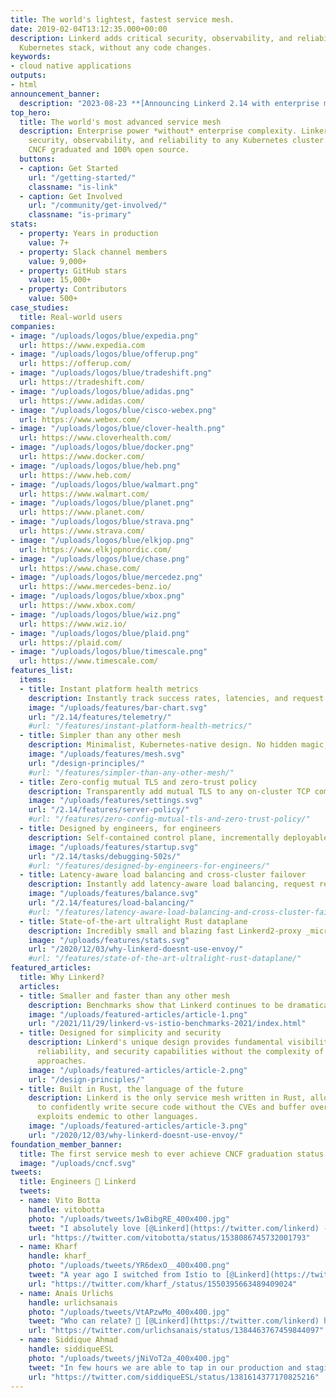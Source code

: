 ```yaml
---
title: The world's lightest, fastest service mesh.
date: 2019-02-04T13:12:35.000+00:00
description: Linkerd adds critical security, observability, and reliability to your
  Kubernetes stack, without any code changes.
keywords:
- cloud native applications
outputs:
- html
announcement_banner:
  description: "2023-08-23 **[Announcing Linkerd 2.14 with enterprise multi-cluster and Gateway API conformance! ![Read now](/uploads/announcement-banner-learn-more.svg)](/2023/08/23/announcing-linkerd-2.14/)**"
top_hero:
  title: The world's most advanced service mesh
  description: Enterprise power *without* enterprise complexity. Linkerd adds
    security, observability, and reliability to any Kubernetes cluster.
    CNCF graduated and 100% open source.
  buttons:
  - caption: Get Started
    url: "/getting-started/"
    classname: "is-link"
  - caption: Get Involved
    url: "/community/get-involved/"
    classname: "is-primary"
stats:
  - property: Years in production
    value: 7+
  - property: Slack channel members
    value: 9,000+
  - property: GitHub stars
    value: 15,000+
  - property: Contributors
    value: 500+
case_studies:
  title: Real-world users
companies:
- image: "/uploads/logos/blue/expedia.png"
  url: https://www.expedia.com
- image: "/uploads/logos/blue/offerup.png"
  url: https://offerup.com/
- image: "/uploads/logos/blue/tradeshift.png"
  url: https://tradeshift.com/
- image: "/uploads/logos/blue/adidas.png"
  url: https://www.adidas.com/
- image: "/uploads/logos/blue/cisco-webex.png"
  url: https://www.webex.com/
- image: "/uploads/logos/blue/clover-health.png"
  url: https://www.cloverhealth.com/
- image: "/uploads/logos/blue/docker.png"
  url: https://www.docker.com/
- image: "/uploads/logos/blue/heb.png"
  url: https://www.heb.com/
- image: "/uploads/logos/blue/walmart.png"
  url: https://www.walmart.com/
- image: "/uploads/logos/blue/planet.png"
  url: https://www.planet.com/
- image: "/uploads/logos/blue/strava.png"
  url: https://www.strava.com/
- image: "/uploads/logos/blue/elkjop.png"
  url: https://www.elkjopnordic.com/
- image: "/uploads/logos/blue/chase.png"
  url: https://www.chase.com/
- image: "/uploads/logos/blue/mercedez.png"
  url: https://www.mercedes-benz.io/
- image: "/uploads/logos/blue/xbox.png"
  url: https://www.xbox.com/
- image: "/uploads/logos/blue/wiz.png"
  url: https://www.wiz.io/
- image: "/uploads/logos/blue/plaid.png"
  url: https://plaid.com/
- image: "/uploads/logos/blue/timescale.png"
  url: https://www.timescale.com/
features_list:
  items:
  - title: Instant platform health metrics
    description: Instantly track success rates, latencies, and request volumes for every meshed workload, without changes or config.
    image: "/uploads/features/bar-chart.svg"
    url: "/2.14/features/telemetry/"
    #url: "/features/instant-platform-health-metrics/"
  - title: Simpler than any other mesh
    description: Minimalist, Kubernetes-native design. No hidden magic, as little YAML and as few CRDs as possible.
    image: "/uploads/features/mesh.svg"
    url: "/design-principles/"
    #url: "/features/simpler-than-any-other-mesh/"
  - title: Zero-config mutual TLS and zero-trust policy
    description: Transparently add mutual TLS to any on-cluster TCP communication with no configuration.
    image: "/uploads/features/settings.svg"
    url: "/2.14/features/server-policy/"
    #url: "/features/zero-config-mutual-tls-and-zero-trust-policy/"
  - title: Designed by engineers, for engineers
    description: Self-contained control plane, incrementally deployable data plane, and lots and lots of diagnostics and debugging tools.
    image: "/uploads/features/startup.svg"
    url: "/2.14/tasks/debugging-502s/"
    #url: "/features/designed-by-engineers-for-engineers/"
  - title: Latency-aware load balancing and cross-cluster failover
    description: Instantly add latency-aware load balancing, request retries, timeouts, and blue-green deploys to keep your applications resilient.
    image: "/uploads/features/balance.svg"
    url: "/2.14/features/load-balancing/"
    #url: "/features/latency-aware-load-balancing-and-cross-cluster-failover/"
  - title: State-of-the-art ultralight Rust dataplane
    description: Incredibly small and blazing fast Linkerd2-proxy _micro-proxy_ written in Rust for security and performance.
    image: "/uploads/features/stats.svg"
    url: "/2020/12/03/why-linkerd-doesnt-use-envoy/"
    #url: "/features/state-of-the-art-ultralight-rust-dataplane/"
featured_articles:
  title: Why Linkerd?
  articles:
  - title: Smaller and faster than any other mesh
    description: Benchmarks show that Linkerd continues to be dramatically faster than Istio while consuming just a fraction of the system resources.
    image: "/uploads/featured-articles/article-1.png"
    url: "/2021/11/29/linkerd-vs-istio-benchmarks-2021/index.html"
  - title: Designed for simplicity and security
    description: Linkerd's unique design provides fundamental visibility,
      reliability, and security capabilities without the complexity of other
      approaches.
    image: "/uploads/featured-articles/article-2.png"
    url: "/design-principles/"
  - title: Built in Rust, the language of the future
    description: Linkerd is the only service mesh written in Rust, allowing us
      to confidently write secure code without the CVEs and buffer overflow
      exploits endemic to other languages.
    image: "/uploads/featured-articles/article-3.png"
    url: "/2020/12/03/why-linkerd-doesnt-use-envoy/"
foundation_member_banner:
  title: The first service mesh to ever achieve CNCF graduation status!
  image: "/uploads/cncf.svg"
tweets:
  title: Engineers 💙 Linkerd
  tweets:
  - name: Vito Botta
    handle: vitobotta
    photo: "/uploads/tweets/1wBibgRE_400x400.jpg"
    tweet: "I absolutely love [@Linkerd](https://twitter.com/linkerd) - among other things it makes load balancing of grpc service trivial. [#Kubernetes](https://twitter.com/hashtag/kubernetes)."
    url: "https://twitter.com/vitobotta/status/1538086745732001793"
  - name: Kharf
    handle: kharf_
    photo: "/uploads/tweets/YR6dexO__400x400.png"
    tweet: "A year ago I switched from Istio to [@Linkerd](https://twitter.com/linkerd). Ever since then I never had this \"...oh maybe that issue is caused by our service mesh\" feeling again."
    url: "https://twitter.com/kharf_/status/1550395663489409024"
  - name: Anaïs Urlichs
    handle: urlichsanais
    photo: "/uploads/tweets/VtAPzwMo_400x400.jpg"
    tweet: "Who can relate? 👀 [@Linkerd](https://twitter.com/linkerd) has the best getting-started guide I have seen 🙌✨ ![Image](/uploads/tweets/EzaaLrxWYAMSaP3.jpg)"
    url: "https://twitter.com/urlichsanais/status/1384463767459844097"
  - name: Siddique Ahmad
    handle: siddiqueESL
    photo: "/uploads/tweets/jNiVoT2a_400x400.jpg"
    tweet: "In few hours we are able to tap in our production and staging applications logs thanks to [@Linkerd](https://twitter.com/linkerd), wonderful slack support also available, solved one issue came in while injecting [@Linkerd](https://twitter.com/linkerd), it will help our team to see it before client share with us"
    url: "https://twitter.com/siddiqueESL/status/1381614377170825216"
---
```

